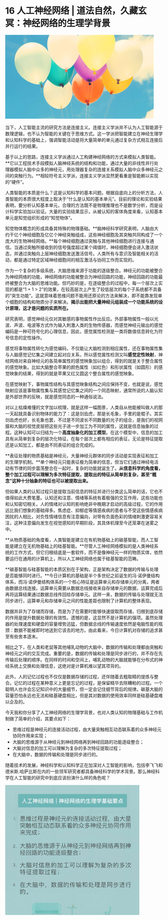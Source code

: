 # 16 人工神经网络  | 道法自然，久藏玄冥：神经网络的生理学背景

<img src="image-20210812164457106.png" alt="image-20210812164457106" style="zoom:67%;" />

当下，人工智能主流的研究方法是连接主义。连接主义学派并不认为人工智能源于数理逻辑，也不认为智能的关键在于思维方式。这一学派把智能建立在神经生理学和认知科学的基础上，强调智能活动是将大量简单的单元通过复杂方式相互连接后并行运行的结果。

基于以上的思路，连接主义学派通过人工构建神经网络的方式来模拟人类智能。**它以工程技术手段模拟人脑神经系统的结构和功能，通过大量的非线性并行处理器模拟人脑中众多的神经元，用处理器复杂的连接关系模拟人脑中众多神经元之间的突触行为。**相较符号主义学派，连接主义学派显然更看重是智能赖以实现的“硬件”。

人类智能的本质是什么？这是认知科学的基本问题。根据自底向上的分析方法，人类智能的本质很大程度上取决于“什么是认知的基本单元”。目前的理论和实验结果表明，要分析认知基本单元，合理的方法既不是物理推理也不是数学分析，而是设计科学实验加以验证。大量的实验结果显示，从被认知的客体角度来看，认知基本单元是知觉组织形成的“知觉物体”。

知觉物体概念的形成具备其特殊的物理基础。**脑神经科学研究表明，人脑由大约干亿个神经细胞及亿亿个神经突触组成，这些神经细胞及其突触共同构成了一个庞大的生物神经网络。**每个神经细胞通过突触与其他神经细胞进行连接与通信。当通过突触所接收到的信号强度超过某个阈值时，神经细胞便会进入激活状态，并通过突触向上层神经细胞发送激活信号。人类所有与意识及智能相关的活动，都是通过特定区域神经细胞间的相互激活与协同工作而实现的。

作为一个复杂的多级系统，大脑思维来源于功能的逐级整合。神经元的功能被整合为神经网络的功能，神经网络的功能被整合为神经回路的功能，神经回路的功能最终被整合为大脑的思维功能。但巧妙的是，在逐级整合的过程中，每一个层次上实现的都是“1 + 1 > 2”的效果，在较高层次上产生了较低层次的每个子系统都不具备的“突生功能”。这就意味着思维问题不能用还原论的方法来解决，即不能靠发现单个细胞的结构和物质分子来解决。**揭示出能把大量神经元组装成一个功能系统的设计原理，这才是问题的实质所在。**

研究表明，感觉神经元仅对其敏感的事物属性作出反应。外部事物属性一般以光波、声波、电波等方式作为输入刺激人类的生物传感器，而感觉神经元输出的感觉编码是一种可符号化的心理信息，因此，感觉属性检测是一类将数值信息转化为符号信息的定性操作。

感觉将事物属性转化为感觉编码，不仅能让大脑检测到相应属性，还在事物属性集与人脑感觉记忆集之间建立起对应关系，所以感觉属性检测又叫**感觉定性映射**，神经网络对来自神经元的各简单属性的感觉映象加以组合，得到的就是关于整合属性的感觉映象。比如大脑整合苹果的颜色属性（如红色）和形状属性（如圆形）的感觉映象的结果，得到的就是苹果又红又圆这个整合属性的感觉映象。

在感觉映射下，事物属性结构与其感觉映象结构之间应保持不变，也就是说，感觉映射应该是事物属性集与其感觉记忆集之间的一个同态映射，通常所说的人脑认知是外部世界的反映，就是感觉同态的一种通俗说法。

对以上枯燥难懂的文字加以梳理，就是这样一幅图景，人类自从他能被叫做人的那一天起就具备识别物体的能力了：这是剑齿虎，那是长毛象，手里的是棍子。其实剑齿虎也好，长毛象也罢，不过是不同波长不同数量的光子的组合，是我们的视网膜和大脑的视觉皮层把这些光子进一步加工为不同的属性，这就是信息抽象的过程。这种认知可以归结为一个**高度抽象化的加工模型**。在这个模型中，信息的加工具有从简单到复杂的层次化特征，在每个层次上都有相应的表征，无论是特征提取还是认知加工，都是由不同表征的组合完成的。

**表征处理的物质基础是神经元，大量神经元群体的同步活动是实现表征和加工的生理学机制。**单个神经元只能表征极为简单的信息，但当它们通过神经电活动有节律的同步震荡整合在一起时，复杂的功能就诞生了。**从信息科学的角度看，整个加工过程可以理解为多次特征提取，提取出的特征从简单到复杂，甚至“概念”这种十分抽象的特征也可以被提取出来。**

但如果人类的认知过程只是提取当前信息的特征并进行分类这么简单的话，它也不值得如此大费笔墨。认知还和注意、情绪等系统有着极强的交互作用，这些功能也和认知密切相关。人的情绪对认知的影响绝非中晚期才启动的高级过程，它的作用远比我们想象的基础得多。焦虑症、抑郁症等情感疾病的患者与不受这些情感疾病困扰的人相比，对负性情绪信息有注意偏向，对带有负面色彩的情绪刺激更容易关注，这种注意偏向发生在视觉感知的早期阶段，其具体机理至今还笼罩在迷雾之中。

**从物质基础的角度看，人类智能是建立在有机物基础上的碳基智能，而人工智能是建立在无机物基础上的硅基智能。**尽管人工神经网络模拟的是人类神经系统的工作方式，但它归根结底是一套软件，而不是像神经元一样的物质实体，依然要运行在通用的计算机上，所以人工神经网络也属于硅基智能的范畴。

**碳基智能与硅基智能的本质区别在于架构，正是架构决定了数据的传输与处理是否能够同时进行。**今日计算机的基础是半个多世纪之前诞生的冯·诺伊曼结构体系，而冯·诺伊曼结构体系的一个核心特征是运算单元和存储单元的分离，两者由数据总线连接。运算单元需要从数据总线接收来自存储单元的数据，运算完成后再将运算结果通过数据总线传回给存储单元。这样一来，数据的传输与处理就无法同步进行，运算单元和存储单元之间的性能差距也限制了计算机的整体表现。

数据并非为了存储而存储，而是为了在需要时能够快速提取而存储，归根到底存储的作用是提升数据处理的有效性。遗憾的是，这显然不是计算机的强项。虽然处理器的处理速度和硬盘的容量增势迅猛，但数据总线的传输速度依然是电脑性能的瓶颈：数据不能被即时地送到它该去的地方。由此看来，今日计算机对存储的追求甚至有些舍本逐末。

相比之下，在人类和老鼠等其他哺乳动物的大脑中，数据的传输和处理都由突触和神经元之间的交互完成。重要的是，数据的传输和处理是同步进行的，并不存在先传输后处理的顺序。在同样的时间和空间上，哺乳动物的大脑就能够在分布式的神经系统上交换和处理信息，这绝对是计算机难以望其项背的。

此外，人的记忆过程也不仅仅是数据存储的过程，还伴随着去粗取精的提炼与整合。记忆的过程在某种意义上更是忘记的过程，是保留精华去除糟粕的过程。一个聪明人也许会忘记知识中的大量细节，但一定会记住细节背后的规律。碳基大脑的容量恐怕永远也无法和硅基硬盘相比，但是其对数据的使用效率同样是硅基硬盘难以企及的。

今天我和你分享了人工神经网络的生理学背景，也对人类认知的物理基础与工作机制做了简单的介绍，其要点如下：

- 思维过程是神经元的连接活动过程，由大量突触相互动态联系着的众多神经元协同作用来实现；
- 大脑的思维源于从神经元到神经网络再到神经回路的功能逐级整合；
- 大脑对信息的加工可以理解为复杂的多次特征提取过程；
- 在大脑中，数据的传输和处理是同步进行的。

随着技术的发展，神经科学和认知科学正在加深对人工智能的影响，包括李飞飞和德米斯.哈萨比斯在内的一些领军研究者都具备神经科学的学术背景。那么神经科学在人工智能的研究中到底应该扮演什么样的角色呢？

<img src="image-20210812172845834.png" alt="image-20210812172845834" style="zoom:67%;" />

